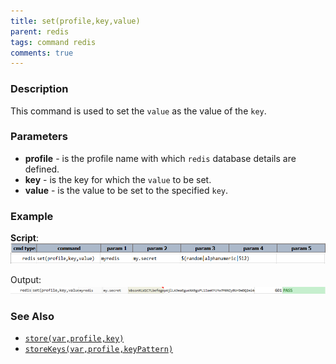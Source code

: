 ```yaml
---
title: set(profile,key,value)
parent: redis
tags: command redis
comments: true
---
```



### Description
This command is used to set the `value` as the value of the `key`.


### Parameters
- **profile** - is the profile name with which `redis` database details are defined.
- **key** - is the key for which the `value` to be set.
- **value** - is the value to be set to the specified `key`. 


### Example
**Script**:<br/>
![](image/set_01.png)

Output:
![](image/set_02.png)


### See Also
- [`store(var,profile,key)`](store(var,profile,key))
- [`storeKeys(var,profile,keyPattern)`](storeKeys(var,profile,keyPattern))